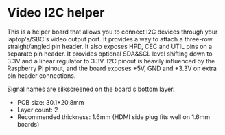 # Video I2C helper

This is a helper board that allows you to connect I2C devices through your laptop's/SBC's video output port.
It provides a way to attach a three-row straight/angled pin header. It also exposes HPD, CEC and UTIL pins on a separate pin header.
It provides optional SDA&SCL level shifting down to 3.3V and a linear regulator to 3.3V.
I2C pinout is heavily influenced by the Raspberry Pi pinout, and the board exposes +5V, GND and +3.3V on extra pin header connections.

Signal names are silkscreened on the board's bottom layer.

- PCB size: 30.1*20.8mm
- Layer count: 2
- Recommended thickness: 1.6mm (HDMI side plug fits well on 1.6mm boards)
